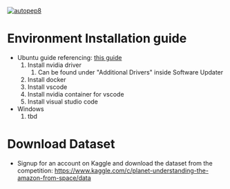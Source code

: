 [![autopep8](https://github.com/Deforestation-Detector/SCAI-Net/actions/workflows/autopep8.yml/badge.svg)](https://github.com/Deforestation-Detector/SCAI-Net/actions/workflows/autopep8.yml)

# Environment Installation guide
* Ubuntu guide referencing: [this guide](https://madmenhitbooker.medium.com/machine-learning-container-with-gpu-inside-visual-studio-code-ubuntu-3233a2921462)
  1. Install nvidia driver
      1. Can be found under "Additional Drivers" inside Software Updater
  3. Install docker
  4. Install vscode
  5. Install nvidia container for vscode
  6. Install visual studio code
* Windows
  1. tbd

# Download Dataset
* Signup for an account on Kaggle and download the dataset from the competition: https://www.kaggle.com/c/planet-understanding-the-amazon-from-space/data
